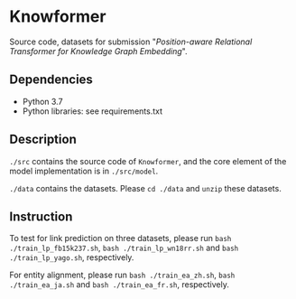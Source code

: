 # Knowformer

Source code, datasets for submission "_Position-aware Relational Transformer for Knowledge Graph Embedding_".

## Dependencies

* Python 3.7
* Python libraries: see requirements.txt

## Description

`./src` contains the source code of `Knowformer`, and the core element of the model implementation is in `./src/model`.

`./data` contains the datasets. Please `cd ./data` and `unzip` these datasets.

## Instruction

To test for link prediction on three datasets, please run `bash ./train_lp_fb15k237.sh`, `bash ./train_lp_wn18rr.sh` and `bash ./train_lp_yago.sh`, respectively. 

For entity alignment, please run `bash ./train_ea_zh.sh`, `bash ./train_ea_ja.sh` and `bash ./train_ea_fr.sh`, respectively. 
